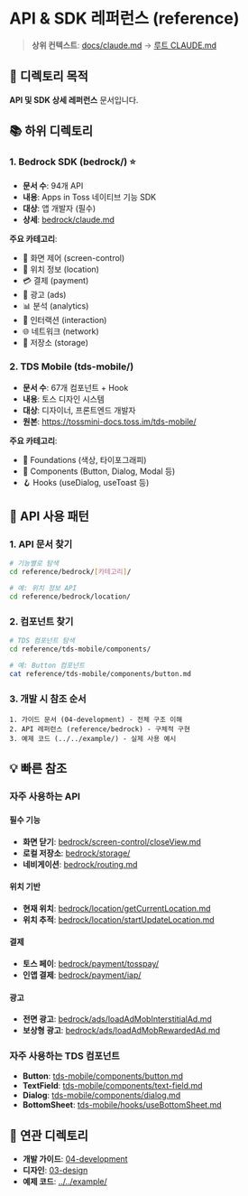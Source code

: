 # API & SDK 레퍼런스 (reference)

> **상위 컨텍스트**: [docs/claude.md](../claude.md) → [루트 CLAUDE.md](../../CLAUDE.md)

## 📌 디렉토리 목적

**API 및 SDK 상세 레퍼런스** 문서입니다.

## 📚 하위 디렉토리

### 1. Bedrock SDK (bedrock/) ⭐
- **문서 수**: 94개 API
- **내용**: Apps in Toss 네이티브 기능 SDK
- **대상**: 앱 개발자 (필수)
- **상세**: [bedrock/claude.md](bedrock/claude.md)

**주요 카테고리**:
- 📱 화면 제어 (screen-control)
- 📍 위치 정보 (location)
- 💳 결제 (payment)
- 📢 광고 (ads)
- 📊 분석 (analytics)
- 🎨 인터랙션 (interaction)
- 🌐 네트워크 (network)
- 💾 저장소 (storage)

### 2. TDS Mobile (tds-mobile/)
- **문서 수**: 67개 컴포넌트 + Hook
- **내용**: 토스 디자인 시스템
- **대상**: 디자이너, 프론트엔드 개발자
- **원본**: https://tossmini-docs.toss.im/tds-mobile/

**주요 카테고리**:
- 🎨 Foundations (색상, 타이포그래피)
- 🧩 Components (Button, Dialog, Modal 등)
- 🪝 Hooks (useDialog, useToast 등)

## 🎯 API 사용 패턴

### 1. API 문서 찾기
```bash
# 기능별로 탐색
cd reference/bedrock/[카테고리]/

# 예: 위치 정보 API
cd reference/bedrock/location/
```

### 2. 컴포넌트 찾기
```bash
# TDS 컴포넌트 탐색
cd reference/tds-mobile/components/

# 예: Button 컴포넌트
cat reference/tds-mobile/components/button.md
```

### 3. 개발 시 참조 순서
```
1. 가이드 문서 (04-development) - 전체 구조 이해
2. API 레퍼런스 (reference/bedrock) - 구체적 구현
3. 예제 코드 (../../example/) - 실제 사용 예시
```

## 💡 빠른 참조

### 자주 사용하는 API

#### 필수 기능
- **화면 닫기**: [bedrock/screen-control/closeView.md](bedrock/screen-control/closeView.md)
- **로컬 저장소**: [bedrock/storage/](bedrock/storage/)
- **네비게이션**: [bedrock/routing.md](bedrock/routing.md)

#### 위치 기반
- **현재 위치**: [bedrock/location/getCurrentLocation.md](bedrock/get-current-location.md)
- **위치 추적**: [bedrock/location/startUpdateLocation.md](bedrock/location/startUpdateLocation.md)

#### 결제
- **토스 페이**: [bedrock/payment/tosspay/](bedrock/payment/tosspay/)
- **인앱 결제**: [bedrock/payment/iap/](bedrock/payment/iap/)

#### 광고
- **전면 광고**: [bedrock/ads/loadAdMobInterstitialAd.md](bedrock/ads/loadAdMobInterstitialAd.md)
- **보상형 광고**: [bedrock/ads/loadAdMobRewardedAd.md](bedrock/ads/loadAdMobRewardedAd.md)

### 자주 사용하는 TDS 컴포넌트
- **Button**: [tds-mobile/components/button.md](tds-mobile/components/button.md)
- **TextField**: [tds-mobile/components/text-field.md](tds-mobile/components/text-field.md)
- **Dialog**: [tds-mobile/components/dialog.md](tds-mobile/components/dialog.md)
- **BottomSheet**: [tds-mobile/hooks/useBottomSheet.md](tds-mobile/hooks/useBottomSheet.md)

## 🔗 연관 디렉토리

- **개발 가이드**: [04-development](../04-development/claude.md)
- **디자인**: [03-design](../03-design/claude.md)
- **예제 코드**: [../../example/](../../example/claude.md)
